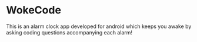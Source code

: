 # WokeCode
This is an alarm clock app developed for android which keeps you awake by asking coding questions accompanying each alarm!
